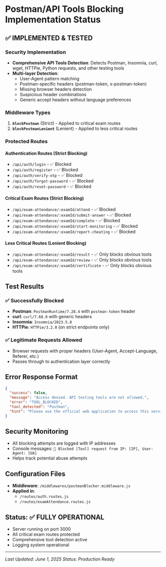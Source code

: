 # Postman/API Tools Blocking Implementation Status

## ✅ IMPLEMENTED & TESTED

### Security Implementation
- **Comprehensive API Tools Detection**: Detects Postman, Insomnia, curl, wget, HTTPie, Python requests, and other testing tools
- **Multi-layer Detection**:
  - User-Agent pattern matching
  - Postman-specific headers (postman-token, x-postman-token)
  - Missing browser headers detection
  - Suspicious header combinations
  - Generic accept headers without language preferences

### Middleware Types
1. **`blockPostman`** (Strict) - Applied to critical exam routes
2. **`blockPostmanLenient`** (Lenient) - Applied to less critical routes

### Protected Routes

#### Authentication Routes (Strict Blocking)
- `/api/auth/login` - ✅ Blocked
- `/api/auth/register` - ✅ Blocked
- `/api/auth/verify-otp` - ✅ Blocked
- `/api/auth/forgot-password` - ✅ Blocked
- `/api/auth/reset-password` - ✅ Blocked

#### Critical Exam Routes (Strict Blocking)
- `/api/exam-attendance/:examId/attend` - ✅ Blocked
- `/api/exam-attendance/:examId/submit-answer` - ✅ Blocked
- `/api/exam-attendance/:examId/complete` - ✅ Blocked
- `/api/exam-attendance/:examId/start-monitoring` - ✅ Blocked
- `/api/exam-attendance/:examId/report-cheating` - ✅ Blocked

#### Less Critical Routes (Lenient Blocking)
- `/api/exam-attendance/:examId/result` - ✅ Only blocks obvious tools
- `/api/exam-attendance/:examId/review` - ✅ Only blocks obvious tools
- `/api/exam-attendance/:examId/certificate` - ✅ Only blocks obvious tools

## Test Results

### ✅ Successfully Blocked
- **Postman**: `PostmanRuntime/7.28.4` with `postman-token` header
- **curl**: `curl/7.68.0` with generic headers
- **Insomnia**: `Insomnia/2023.5.8`
- **HTTPie**: `HTTPie/3.2.0` (on strict endpoints only)

### ✅ Legitimate Requests Allowed
- Browser requests with proper headers (User-Agent, Accept-Language, Referer, etc.)
- Passes through to authentication layer correctly

## Error Response Format
```json
{
  "success": false,
  "message": "Access denied. API testing tools are not allowed.",
  "error": "TOOL_BLOCKED",
  "tool_detected": "Postman",
  "hint": "Please use the official web application to access this service."
}
```

## Security Monitoring
- All blocking attempts are logged with IP addresses
- Console messages: `🚫 Blocked [Tool] request from IP: [IP], User-Agent: [UA]`
- Helps track potential abuse attempts

## Configuration Files
- **Middleware**: `/middlewares/postmanBlocker.middleware.js`
- **Applied in**: 
  - `/routes/auth.routes.js`
  - `/routes/examAttendance.routes.js`

## Status: ✅ FULLY OPERATIONAL
- Server running on port 3000
- All critical exam routes protected
- Comprehensive tool detection active
- Logging system operational

---
*Last Updated: June 1, 2025*
*Status: Production Ready*
